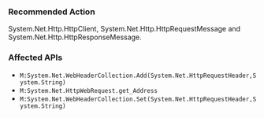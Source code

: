 ### Recommended Action
System.Net.Http.HttpClient, System.Net.Http.HttpRequestMessage and System.Net.Http.HttpResponseMessage.

### Affected APIs
* `M:System.Net.WebHeaderCollection.Add(System.Net.HttpRequestHeader,System.String)`
* `M:System.Net.HttpWebRequest.get_Address`
* `M:System.Net.WebHeaderCollection.Set(System.Net.HttpRequestHeader,System.String)`
